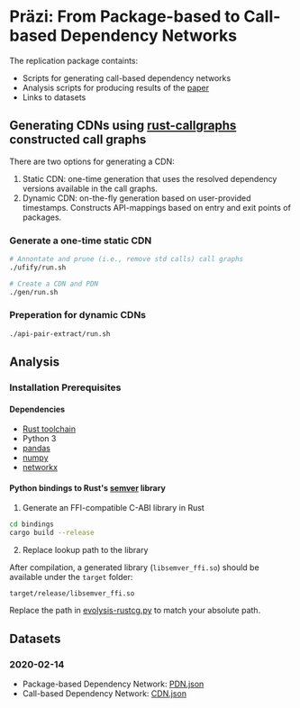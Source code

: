 # Präzi: From Package-based to Call-based Dependency Networks

The replication package containts:

- Scripts for generating call-based dependency networks
- Analysis scripts for producing results of the [paper](https://arxiv.org/abs/2101.09563)
- Links to datasets 


## Generating CDNs using [rust-callgraphs](https://github.com/ktrianta/rust-callgraphs) constructed call graphs
There are two options for generating a CDN:

1. Static CDN: one-time generation that uses the resolved dependency versions available in the call graphs. 
2. Dynamic CDN: on-the-fly generation based on user-provided timestamps. Constructs API-mappings based on entry and exit points of packages.


### Generate a one-time static CDN

``` bash
# Annontate and prune (i.e., remove std calls) call graphs 
./ufify/run.sh

# Create a CDN and PDN 
./gen/run.sh

```
### Preperation for dynamic CDNs

``` bash
./api-pair-extract/run.sh
```

## Analysis

### Installation Prerequisites

#### Dependencies 

- [Rust toolchain](https://rustup.rs)
- Python 3
- [pandas](https://pandas.pydata.org)
- [numpy](https://numpy.org)
- [networkx](https://networkx.org) 

#### Python bindings to Rust's [semver](https://crates.io/crates/semver) library

1. Generate an FFI-compatible C-ABI library in Rust

``` bash
cd bindings
cargo build --release
```

2. Replace lookup path to the library

After compilation, a generated library (`libsemver_ffi.so`) should be available under the `target` folder:

```
target/release/libsemver_ffi.so
```

Replace the path in [evolysis-rustcg.py](https://github.com/praezi/rust-emse-2020/blob/main/analysis/evolysis-rustcg.py#L52) to match your absolute path.


## Datasets

### 2020-02-14

- Package-based Dependency Network: [PDN.json](https://surfdrive.surf.nl/files/index.php/s/q9TfmYVlvLpprsn)
- Call-based Dependency Network: [CDN.json]()
